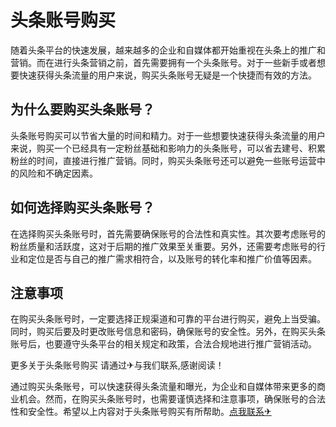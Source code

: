 # 头条账号购买

随着头条平台的快速发展，越来越多的企业和自媒体都开始重视在头条上的推广和营销。而在进行头条营销之前，首先需要拥有一个头条账号。对于一些新手或者想要快速获得头条流量的用户来说，购买头条账号无疑是一个快捷而有效的方法。

## 为什么要购买头条账号？

头条账号购买可以节省大量的时间和精力。对于一些想要快速获得头条流量的用户来说，购买一个已经具有一定粉丝基础和影响力的头条账号，可以省去建号、积累粉丝的时间，直接进行推广营销。同时，购买头条账号还可以避免一些账号运营中的风险和不确定因素。

## 如何选择购买头条账号？

在选择购买头条账号时，首先需要确保账号的合法性和真实性。其次要考虑账号的粉丝质量和活跃度，这对于后期的推广效果至关重要。另外，还需要考虑账号的行业和定位是否与自己的推广需求相符合，以及账号的转化率和推广价值等因素。

## 注意事项

在购买头条账号时，一定要选择正规渠道和可靠的平台进行购买，避免上当受骗。同时，购买后要及时更改账号信息和密码，确保账号的安全性。另外，在购买头条账号后，也要遵守头条平台的相关规定和政策，合法合规地进行推广营销活动。

更多关于头条账号购买 请通过✈与我们联系,感谢阅读！

通过购买头条账号，可以快速获得头条流量和曝光，为企业和自媒体带来更多的商业机会。然而，在购买头条账号时，也需要谨慎选择和注意事项，确保账号的合法性和安全性。希望以上内容对于头条账号购买有所帮助。[点我联系✈](https://plus.G208.com)
